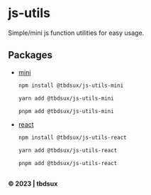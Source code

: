 # js-utils

Simple/mini js function utilities for easy usage.


## Packages
- [mini](/packages/mini)

    ```sh
    npm install @tbdsux/js-utils-mini

    yarn add @tbdsux/js-utils-mini

    pnpm add @tbdsux/js-utils-mini
    ```

- [react](/packages/react)

    ```sh
    npm install @tbdsux/js-utils-react

    yarn add @tbdsux/js-utils-react

    pnpm add @tbdsux/js-utils-react
    ```


## 
**&copy; 2023 | tbdsux**